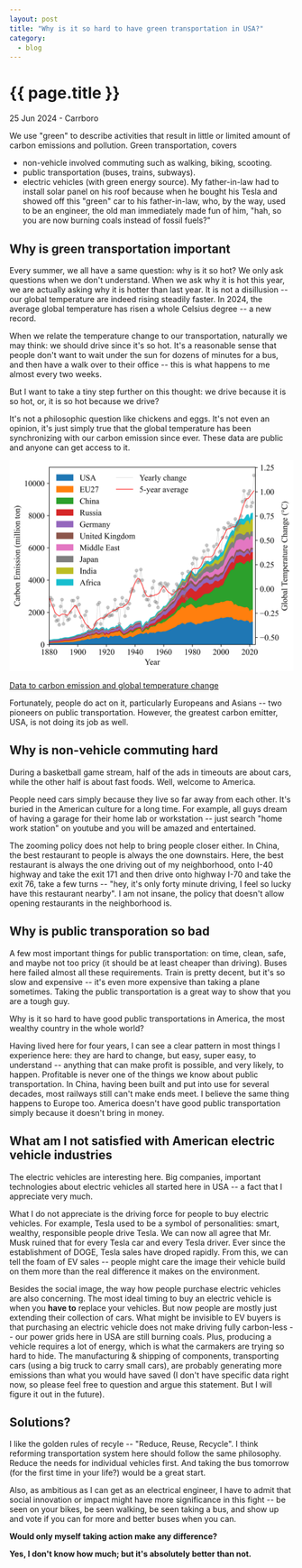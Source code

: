 ```yaml
---
layout: post
title: "Why is it so hard to have green transportation in USA?"
category: 
  - blog
---
```


{{ page.title }}
================

<p class="meta">25 Jun 2024 - Carrboro</p>

We use "green" to describe activities that result in little or limited amount of carbon emissions and pollution. Green transportation, covers 
- non-vehicle involved commuting such as walking, biking, scooting.
- public transportation (buses, trains, subways).
- electric vehicles (with green energy source). My father-in-law had to install solar panel on his roof because when he bought his Tesla and showed off this "green" car to his father-in-law, who, by the way, used to be an engineer, the old man immediately made fun of him, "hah, so you are now burning coals instead of fossil fuels?"

## Why is green transportation important
Every summer, we all have a same question: why is it so hot? We only ask questions when we don't understand. When we ask why it is hot this year, we are actually asking why it is hotter than last year. It is not a disillusion -- our global temperature are indeed rising steadily faster. In 2024, the average global temperature has risen a whole Celsius degree -- a new record. 

When we relate the temperature change to our transportation, naturally we may think: we should drive since it's so hot. It's a reasonable sense that people don't want to wait under the sun for dozens of minutes for a bus, and then have a walk over to their office -- this is what happens to me almost every two weeks.

But I want to take a tiny step further on this thought: we drive because it is so hot, or, it is so hot because we drive? 

It's not a philosophic question like chickens and eggs. It's not even an opinion, it's just simply true that the global temperature has been synchronizing with our carbon emission since ever. These data are public and anyone can get access to it. 

<img src="/images/posts/blogs/carbon_emission.png">

<a href = "https://www.stateofglobalair.org/report/soga-2024">Data to carbon emission and global temperature change</a>

Fortunately, people do act on it, particularly Europeans and Asians -- two pioneers on public transportation. However, the greatest carbon emitter, USA, is not doing its job as well.

## Why is non-vehicle commuting hard
During a basketball game stream, half of the ads in timeouts are about cars, while the other half is about fast foods. Well, welcome to America.

People need cars simply because they live so far away from each other. It's buried in the American culture for a long time. For example, all guys dream of having a garage for their home lab or workstation -- just search "home work station" on youtube and you will be amazed and entertained.

The zooming policy does not help to bring people closer either. In China, the best restaurant to people is always the one downstairs. Here, the best restaurant is always the one driving out of my neighborhood, onto I-40 highway and take the exit 171 and then drive onto highway I-70 and take the exit 76, take a few turns -- "hey, it's only forty minute driving, I feel so lucky have this restaurant nearby". I am not insane, the policy that doesn't allow opening restaurants in the neighborhood is.

## Why is public transporation so bad
A few most important things for public transportation: on time, clean, safe, and maybe not too pricy (it should be at least cheaper than driving). Buses here failed almost all these requirements. Train is pretty decent, but it's so slow and expensive -- it's even more expensive than taking a plane sometimes. Taking the public transportation is a great way to show that you are a tough guy. 

Why is it so hard to have good public transportations in America, the most wealthy country in the whole world?

Having lived here for four years, I can see a clear pattern in most things I experience here: they are hard to change, but easy, super easy, to understand -- anything that can make profit is possible, and very likely, to happen. Profitable is never one of the things we know about public transportation. In China, having been built and put into use for several decades, most railways still can't make ends meet. I believe the same thing happens to Europe too. America doesn't have good public transportation simply because it doesn't bring in money.

## What am I not satisfied with American electric vehicle industries
The electric vehicles are interesting here. Big companies, important technologies about electric vehicles all started here in USA -- a fact that I appreciate very much.

What I do not appreciate is the driving force for people to buy electric vehicles.
For example, Tesla used to be a symbol of personalities: smart, wealthy, responsible people drive Tesla. We can now all agree that Mr. Musk ruined that for every Tesla car and every Tesla driver. Ever since the establishment of DOGE, Tesla sales have droped rapidly. From this, we can tell the foam of EV sales -- people might care the image their vehicle build on them more than the real difference it makes on the environment.

Besides the social image, the way how people purchase electric vehicles are also concerning. The most ideal timing to buy an electric vehicle is when you **have to** replace your vehicles. But now people are mostly just extending their collection of cars. What might be invisible to EV buyers is that purchasing an electric vehicle does not make driving fully carbon-less -- our power grids here in USA are still burning coals. Plus, producing a vehicle requires a lot of energy, which is what the carmakers are trying so hard to hide. The manufacturing & shipping of components, transporting cars (using a big truck to carry small cars), are probably generating more emissions than what you would have saved (I don't have specific data right now, so please feel free to question and argue this statement. But I will figure it out in the future). 

## Solutions?
I like the golden rules of recyle -- "Reduce, Reuse, Recycle". I think reforming transportation system here should follow the same philosophy. Reduce the needs for individual vehicles first. And taking the bus tomorrow (for the first time in your life?) would be a great start. 

Also, as ambitious as I can get as an electrical engineer, I have to admit that social innovation or impact might have more significance in this fight -- be seen on your bikes, be seen walking, be seen taking a bus, and show up and vote if you can for more and better buses when you can. 

**Would only myself taking action make any difference?**

**Yes, I don't know how much; but it's absolutely better than not.**
